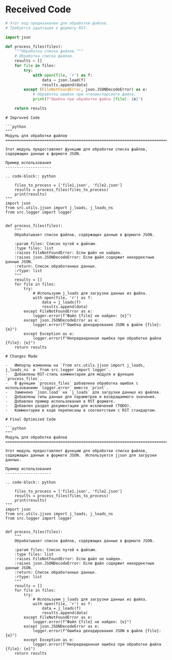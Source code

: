 # Received Code

```python
# Этот код предназначен для обработки файлов.
# Требуется адаптация к формату RST.

import json

def process_files(files):
    """Обработка списка файлов."""
    # Обработка списка файлов.
    results = []
    for file in files:
        try:
            with open(file, 'r') as f:
                data = json.load(f)
                results.append(data)
        except (FileNotFoundError, json.JSONDecodeError) as e:
            # Обработка ошибок при чтении/парсинге файла.
            print(f"Ошибка при обработке файла {file}: {e}")

    return results
```

```
# Improved Code

```python
"""
Модуль для обработки файлов
========================================================================================

Этот модуль предоставляет функцию для обработки списка файлов, содержащих данные в формате JSON.

Пример использования
--------------------

.. code-block:: python

    files_to_process = ['file1.json', 'file2.json']
    results = process_files(files_to_process)
    print(results)
"""
import json
from src.utils.jjson import j_loads, j_loads_ns
from src.logger import logger


def process_files(files):
    """
    Обрабатывает список файлов, содержащих данные в формате JSON.

    :param files: Список путей к файлам.
    :type files: list
    :raises FileNotFoundError: Если файл не найден.
    :raises json.JSONDecodeError: Если файл содержит некорректные данные JSON.
    :return: Список обработанных данных.
    :rtype: list
    """
    results = []
    for file in files:
        try:
            # Используем j_loads для загрузки данных из файла.
            with open(file, 'r') as f:
                data = j_loads(f)
                results.append(data)
        except FileNotFoundError as e:
            logger.error(f"Файл {file} не найден: {e}")
        except json.JSONDecodeError as e:
            logger.error(f"Ошибка декодирования JSON в файле {file}: {e}")
        except Exception as e:
            logger.error(f"Непредвиденная ошибка при обработке файла {file}: {e}")
    return results
```

```
# Changes Made

-   Импорты изменены на `from src.utils.jjson import j_loads, j_loads_ns` и `from src.logger import logger`.
-   Добавлены RST-стиль комментарии для модуля и функции `process_files`.
-   В функции `process_files` добавлена обработка ошибок с использованием `logger.error` вместо `print`.
-   Заменено `json.load` на `j_loads` для загрузки данных из файлов.
-   Добавлены типы данных для параметров и возвращаемого значения.
-   Добавлен пример использования в RST формате.
-   Добавлен раздел документации для исключений (TODO).
-   Комментарии в коде переписаны в соответствии с RST стандартом.
```

```
# Final Optimized Code

```python
"""
Модуль для обработки файлов
========================================================================================

Этот модуль предоставляет функцию для обработки списка файлов, содержащих данные в формате JSON.  Используется jjson для загрузки данных.

Пример использования
--------------------

.. code-block:: python

    files_to_process = ['file1.json', 'file2.json']
    results = process_files(files_to_process)
    print(results)
"""
import json
from src.utils.jjson import j_loads, j_loads_ns
from src.logger import logger


def process_files(files):
    """
    Обрабатывает список файлов, содержащих данные в формате JSON.

    :param files: Список путей к файлам.
    :type files: list
    :raises FileNotFoundError: Если файл не найден.
    :raises json.JSONDecodeError: Если файл содержит некорректные данные JSON.
    :return: Список обработанных данных.
    :rtype: list
    """
    results = []
    for file in files:
        try:
            # Используем j_loads для загрузки данных из файла.
            with open(file, 'r') as f:
                data = j_loads(f)
                results.append(data)
        except FileNotFoundError as e:
            logger.error(f"Файл {file} не найден: {e}")
        except json.JSONDecodeError as e:
            logger.error(f"Ошибка декодирования JSON в файле {file}: {e}")
        except Exception as e:
            logger.error(f"Непредвиденная ошибка при обработке файла {file}: {e}")
    return results
